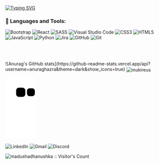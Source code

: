 <a href="https://git.io/typing-svg"><img src="https://readme-typing-svg.demolab.com?font=Fira+Code&size=25&pause=1000&color=69F712&background=000000A5&width=435&lines=Hello+I'm+Hilal.;I'm+a+Full-stack+developer." alt="Typing SVG" /></a>
<br />

### 🔧 Languages and Tools:

![Bootstrap](https://img.shields.io/badge/bootstrap-%23563D7C.svg?style=for-the-badge&logo=bootstrap&logoColor=white)
![React](https://img.shields.io/badge/react-%2320232a.svg?style=for-the-badge&logo=react&logoColor=%2361DAFB)
![SASS](https://img.shields.io/badge/SASS-hotpink.svg?style=for-the-badge&logo=SASS&logoColor=white)
![Visual Studio Code](https://img.shields.io/badge/Visual%20Studio%20Code-0078d7.svg?style=for-the-badge&logo=visual-studio-code&logoColor=white)
![CSS3](https://img.shields.io/badge/css3-%231572B6.svg?style=for-the-badge&logo=css3&logoColor=white)
![HTML5](https://img.shields.io/badge/html5-%23E34F26.svg?style=for-the-badge&logo=html5&logoColor=white)
![JavaScript](https://img.shields.io/badge/javascript-%23323330.svg?style=for-the-badge&logo=javascript&logoColor=%23F7DF1E)
![Python](https://img.shields.io/badge/python-3670A0?style=for-the-badge&logo=python&logoColor=ffdd54)
![Jira](https://img.shields.io/badge/jira-%230A0FFF.svg?style=for-the-badge&logo=jira&logoColor=white)
![GitHub](https://img.shields.io/badge/github-%23121011.svg?style=for-the-badge&logo=github&logoColor=white)
![Git](https://img.shields.io/badge/git-%23F05033.svg?style=for-the-badge&logo=git&logoColor=white)

<br />



<br />
<br />
<!-- ![Anurag's GitHub stats](https://github-readme-stats.vercel.app/api?username=hilaldedek&theme=radical&show_icons=true) -->
![Anurag's GitHub stats](https://github-readme-stats.vercel.app/api?username=anuraghazra&theme=dark&show_icons=true)
<img height="180em" align="center" src="https://github-readme-stats.vercel.app/api/top-langs?username=hilaldedek&show_icons=true&locale=en&layout=compact&langs_count=8&theme=algolia" alt="mukireus"/>
  
  
![Snake animation](https://github.com/madushadhanushka/github-readme/blob/output/github-contribution-snake.svg)


![LinkedIn](https://img.shields.io/badge/linkedin-%230077B5.svg?style=for-the-badge&logo=linkedin&logoColor=white)
![Gmail](https://img.shields.io/badge/Gmail-D14836?style=for-the-badge&logo=gmail&logoColor=white)
![Discord](https://img.shields.io/badge/Discord-%235865F2.svg?style=for-the-badge&logo=discord&logoColor=white)

<img src="https://profile-counter.glitch.me/{madushadhanushka}/count.svg" alt="madushadhanushka :: Visitor's Count" />
<!---
hilitomilito/hilitomilito is a ✨ special ✨ repository because its `README.md` (this file) appears on your GitHub profile.
You can click the Preview link to take a look at your changes.
--->
